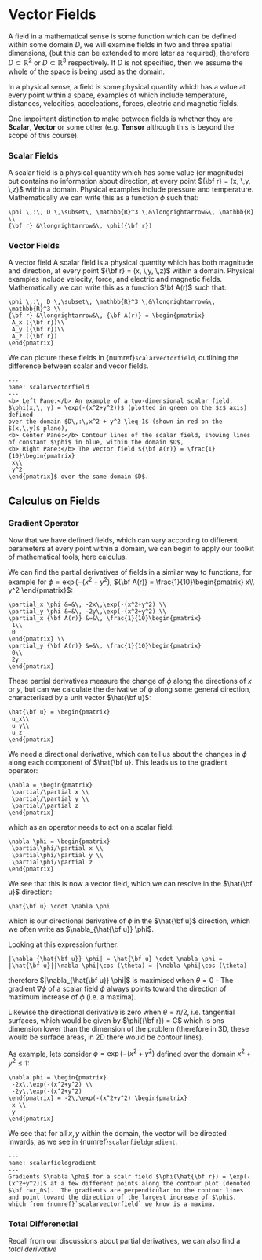 # Vector Fields

A field in a mathematical sense is some function which can be defined within some domain $D$, we will examine fields in two and three spatial dimensions, 
(but this can be extended to more later as required), therefore $D \subset \mathbb{R}^2$ or $D \subset \mathbb{R}^3$ respectively.  If $D$ is not specified, then 
we assume the whole of the space is being used as the domain.

In a physical sense, a field is some physical quantity which has a value at every point within a space, examples of which include temperature, distances, velocities, 
acceleations, forces, electric and magnetic fields.  

One impoirtant distinction to make between fields is whether they are <b>Scalar</b>, <b>Vector</b> or some other (e.g. <b>Tensor</b> although this is beyond 
the scope of this course).

### Scalar Fields
A scalar field is a physical quantity which has some value (or magnitude) but contains no information about direction, at every point ${\bf r} = (x, \,y, \,z)$ 
within a domain. Physical examples include pressure and temperature.  Mathematically we can write this as a function $\phi$ such that:

```{math}
\phi \,:\, D \,\subset\, \mathbb{R}^3 \,&\longrightarrow&\, \mathbb{R} \\
{\bf r} &\longrightarrow&\, \phi({\bf r})
```

### Vector Fields
A vector field A scalar field is a physical quantity which has both magnitude and direction, at every point ${\bf r} = (x, \,y, \,z)$ within a domain.  Physical 
examples include velocity, force, and electric and magnetic fields.  Mathematically we can write this as a function $\bf A(r)$ such that:

```{math}
\phi \,:\, D \,\subset\, \mathbb{R}^3 \,&\longrightarrow&\, \mathbb{R}^3 \\
{\bf r} &\longrightarrow&\, {\bf A(r)} = \begin{pmatrix}
 A_x ({\bf r})\\
 A_y ({\bf r})\\
 A_z ({\bf r}) 
\end{pmatrix}
```

We can picture these fields in {numref}`scalarvectorfield`, outlining the difference between scalar and vecor fields.

```{figure} ../figures/scalarvectorfield.png
---
name: scalarvectorfield
---
<b> Left Pane:</b> An example of a two-dimensional scalar field, $\phi(x,\, y) = \exp(-(x^2+y^2))$ (plotted in green on the $z$ axis) defined 
over the domain $D\,:\,x^2 + y^2 \leq 1$ (shown in red on the $(x,\,y)$ plane),
<b> Center Pane:</b> Contour lines of the scalar field, showing lines of constant $\phi$ in blue, within the domain $D$,
<b> Right Pane:</b> The vector field ${\bf A(r)} = \frac{1}{10}\begin{pmatrix}
 x\\
 y^2
\end{pmatrix}$ over the same domain $D$.
```

## Calculus on Fields

### Gradient Operator
Now that we have defined fields, which can vary according to different parameters at every point within a domain, we can begin to apply 
our toolkit of mathematical tools, here calculus.  

We can find the partial derivatives of fields in a similar way to functions, for example for $\phi = \exp(-(x^2+y^2)$, ${\bf A(r)} = \frac{1}{10}\begin{pmatrix}
 x\\
 y^2
\end{pmatrix}$:
```{math}
\partial_x \phi &=&\, -2x\,\exp(-(x^2+y^2) \\
\partial_y \phi &=&\, -2y\,\exp(-(x^2+y^2) \\
\partial_x {\bf A(r)} &=&\, \frac{1}{10}\begin{pmatrix}
 1\\
 0
\end{pmatrix} \\
\partial_y {\bf A(r)} &=&\, \frac{1}{10}\begin{pmatrix}
 0\\
 2y
\end{pmatrix} 
```

These partial derivatives measure the change of $\phi$ along the directions of $x$ or $y$, but can we calculate the derivative of $\phi$ along some 
general direction, characterised by a unit vector $\hat{\bf u}$:
```{math}
\hat{\bf u} = \begin{pmatrix}
 u_x\\
 u_y\\
 u_z
\end{pmatrix} 
```
We need a directional derivative, which can tell us about the changes in $\phi$ along each component of $\hat{\bf u}.  This leads us to the gradient
operator:
```{math}
\nabla = \begin{pmatrix}
 \partial/\partial x \\
 \partial/\partial y \\
 \partial/\partial z 
\end{pmatrix} 
```
which as an operator needs to act on a scalar field:
```{math}
\nabla \phi = \begin{pmatrix}
 \partial\phi/\partial x \\
 \partial\phi/\partial y \\
 \partial\phi/\partial z 
\end{pmatrix} 
```
We see that this is now a vector field, which we can resolve in the $\hat{\bf u}$ direction:

```{math}
\hat{\bf u} \cdot \nabla \phi
```

which is our directional derivative of $\phi$ in the $\hat{\bf u}$ direction, which we often write as $\nabla_{\hat{\bf u}} \phi$.  

Looking at this expression further:

```{math}
|\nabla_{\hat{\bf u}} \phi| = \hat{\bf u} \cdot \nabla \phi = |\hat{\bf u}||\nabla \phi|\cos (\theta) = |\nabla \phi|\cos (\theta)
```

therefore $|\nabla_{\hat{\bf u}} \phi|$ is maximised when $\theta = 0$ - The gradient $\nabla \phi$ of a scalar field $\phi$ always points toward the 
direction of maximum increase of $\phi$ (i.e. a maxima).  

Likewise the directional derivative is zero when $\theta = \pi/2$, i.e. tangential surfaces, which would be given by $\phi({\bf r}) = C$ which is 
ons dimension lower than the dimension of the problem (therefore in 3D, these would be surface areas, in 2D there would be contour lines).

As example, lets consider $\phi = \exp(-(x^2+y^2)$ defined over the domain $x^2 + y^2 \leq 1$:
```{math}
\nabla phi = \begin{pmatrix}
 -2x\,\exp(-(x^2+y^2) \\
 -2y\,\exp(-(x^2+y^2)
\end{pmatrix} = -2\,\exp(-(x^2+y^2) \begin{pmatrix}
 x \\
 y
\end{pmatrix}
```
We see that for all $x,\, y$ within the domain, the vector will be directed inwards, as we see in {numref}`scalarfieldgradient`.

```{figure} ../figures/scalarfieldgradient.png
---
name: scalarfieldgradient
---
Gradients $\nabla \phi$ for a scalr field $\phi(\hat{\bf r}) = \exp(-(x^2+y^2))$ at a few different points along the contour plot (denoted 
$\bf r=r_0$).  The gradients are perpendicular to the contour lines and point toward the direction of the largest increase of $\phi$, 
which from {numref}`scalarvectorfield` we know is a maxima.
```

### Total Differenetial

Recall from our discussions about partial derivatives, we can also find a <em>total derivative</em>